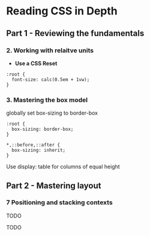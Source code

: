 # Reading CSS in Depth

## Part 1 - Reviewing the fundamentals

### 2. Working with relaitve units

* **Use a CSS Reset**

```
:root {
  font-size: calc(0.5em + 1vw);
}
```

### 3. Mastering the box model

globally set box-sizing to border-box

```
:root {
  box-sizing: border-box;
}

*,::before,::after {
  box-sizing: inherit;
}
```

Use display: table for columns of equal height

## Part 2 - Mastering layout

### 7 Positioning and stacking contexts

TODO



TODO
